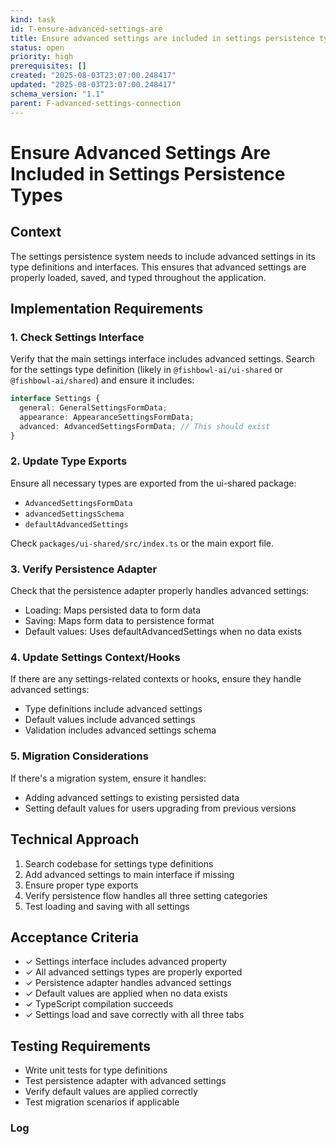```yaml
---
kind: task
id: T-ensure-advanced-settings-are
title: Ensure advanced settings are included in settings persistence types
status: open
priority: high
prerequisites: []
created: "2025-08-03T23:07:00.248417"
updated: "2025-08-03T23:07:00.248417"
schema_version: "1.1"
parent: F-advanced-settings-connection
---
```


# Ensure Advanced Settings Are Included in Settings Persistence Types

## Context

The settings persistence system needs to include advanced settings in its type definitions and interfaces. This ensures that advanced settings are properly loaded, saved, and typed throughout the application.

## Implementation Requirements

### 1. Check Settings Interface

Verify that the main settings interface includes advanced settings. Search for the settings type definition (likely in `@fishbowl-ai/ui-shared` or `@fishbowl-ai/shared`) and ensure it includes:

```typescript
interface Settings {
  general: GeneralSettingsFormData;
  appearance: AppearanceSettingsFormData;
  advanced: AdvancedSettingsFormData; // This should exist
}
```

### 2. Update Type Exports

Ensure all necessary types are exported from the ui-shared package:

- `AdvancedSettingsFormData`
- `advancedSettingsSchema`
- `defaultAdvancedSettings`

Check `packages/ui-shared/src/index.ts` or the main export file.

### 3. Verify Persistence Adapter

Check that the persistence adapter properly handles advanced settings:

- Loading: Maps persisted data to form data
- Saving: Maps form data to persistence format
- Default values: Uses defaultAdvancedSettings when no data exists

### 4. Update Settings Context/Hooks

If there are any settings-related contexts or hooks, ensure they handle advanced settings:

- Type definitions include advanced settings
- Default values include advanced settings
- Validation includes advanced settings schema

### 5. Migration Considerations

If there's a migration system, ensure it handles:

- Adding advanced settings to existing persisted data
- Setting default values for users upgrading from previous versions

## Technical Approach

1. Search codebase for settings type definitions
2. Add advanced settings to main interface if missing
3. Ensure proper type exports
4. Verify persistence flow handles all three setting categories
5. Test loading and saving with all settings

## Acceptance Criteria

- ✓ Settings interface includes advanced property
- ✓ All advanced settings types are properly exported
- ✓ Persistence adapter handles advanced settings
- ✓ Default values are applied when no data exists
- ✓ TypeScript compilation succeeds
- ✓ Settings load and save correctly with all three tabs

## Testing Requirements

- Write unit tests for type definitions
- Test persistence adapter with advanced settings
- Verify default values are applied correctly
- Test migration scenarios if applicable

### Log
